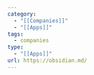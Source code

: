 ```yaml
---
category:
  - "[[Companies]]"
  - "[[Apps]]"
tags:
  - companies
type:
  - "[[Apps]]"
url: https://obsidian.md/
---
```

